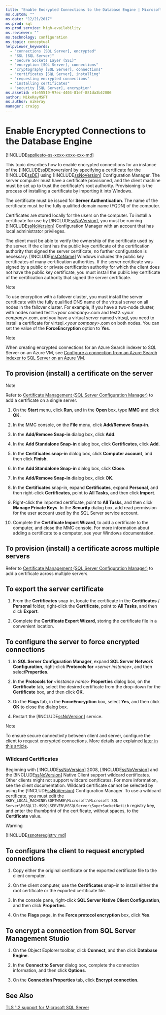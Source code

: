 ```yaml
---
title: "Enable Encrypted Connections to the Database Engine | Microsoft Docs"
ms.custom: ""
ms.date: "12/21/2017"
ms.prod: sql
ms.prod_service: high-availability
ms.reviewer: ""
ms.technology: configuration
ms.topic: conceptual
helpviewer_keywords: 
  - "connections [SQL Server], encrypted"
  - "SSL [SQL Server]"
  - "Secure Sockets Layer (SSL)"
  - "encryption [SQL Server], connections"
  - "cryptography [SQL Server], connections"
  - "certificates [SQL Server], installing"
  - "requesting encrypted connections"
  - "installing certificates"
  - "security [SQL Server], encryption"
ms.assetid: e1e55519-97ec-4404-81ef-881da3b42006
author: MikeRayMSFT
ms.author: mikeray
manager: craigg
---
```

# Enable Encrypted Connections to the Database Engine
[!INCLUDE[appliesto-ss-xxxx-xxxx-xxx-md](../../includes/appliesto-ss-xxxx-xxxx-xxx-md.md)]

  This topic describes how to enable encrypted connections for an instance of the [!INCLUDE[ssDEnoversion](../../includes/ssdenoversion-md.md)] by specifying a certificate for the [!INCLUDE[ssDE](../../includes/ssde-md.md)] using [!INCLUDE[ssNoVersion](../../includes/ssnoversion-md.md)] Configuration Manager. The server computer must have a certificate provisioned, and the client machine must be set up to trust the certificate's root authority. Provisioning is the process of installing a certificate by importing it into Windows.  
  
 The certificate must be issued for **Server Authentication**. The name of the certificate must be the fully qualified domain name (FQDN) of the computer.  
  
 Certificates are stored locally for the users on the computer. To install a certificate for use by [!INCLUDE[ssNoVersion](../../includes/ssnoversion-md.md)], you must be running [!INCLUDE[ssNoVersion](../../includes/ssnoversion-md.md)] Configuration Manager with an account that has local administrator privileges.
 
  
 The client must be able to verify the ownership of the certificate used by the server. If the client has the public key certificate of the certification authority that signed the server certificate, no further configuration is necessary. [!INCLUDE[msCoName](../../includes/msconame-md.md)] Windows includes the public key certificates of many certification authorities. If the server certificate was signed by a public or private certification authority for which the client does not have the public key certificate, you must install the public key certificate of the certification authority that signed the server certificate.  
  
> [!NOTE]  
>  To use encryption with a failover cluster, you must install the server certificate with the fully qualified DNS name of the virtual server on all nodes in the failover cluster. For example, if you have a two-node cluster, with nodes named test1.*\<your company>*.com and test2.*\<your company>*.com, and you have a virtual server named virtsql, you need to install a certificate for virtsql.*\<your company>*.com on both nodes. You can set the value of the **ForceEncryption** option to **Yes**.  

> [!NOTE]
> When creating encrypted connections for an Azure Search indexer to SQL Server on an Azure VM, see [Configure a connection from an Azure Search indexer to SQL Server on an Azure VM](https://azure.microsoft.com/documentation/articles/search-howto-connecting-azure-sql-iaas-to-azure-search-using-indexers/). 
  
 
##  <a name="Provision"></a> To provision (install) a certificate on the server  

>[!NOTE]
>Refer to [Certificate Management (SQL Server Configuration Manager)](https://docs.microsoft.com/sql/database-engine/configure-windows/manage-certificates.md) to add a certificate on a single server.
  
1.  On the **Start** menu, click **Run**, and in the **Open** box, type **MMC** and click **OK**.  
  
2.  In the MMC console, on the **File** menu, click **Add/Remove Snap-in**.  
  
3.  In the **Add/Remove Snap-in** dialog box, click **Add**.  
  
4.  In the **Add Standalone Snap-in** dialog box, click **Certificates**, click **Add**.  
  
5.  In the **Certificates snap-in** dialog box, click **Computer account**, and then click **Finish**.  
  
6.  In the **Add Standalone Snap-in** dialog box, click **Close.**  
  
7.  In the **Add/Remove Snap-in** dialog box, click **OK**.  
  
8.  In the **Certificates** snap-in, expand **Certificates**, expand **Personal**, and then right-click **Certificates**, point to **All Tasks**, and then click **Import**.  

9. Right-click the imported certificate, point to **All Tasks**, and then click **Manage Private Keys**. In the **Security** dialog box, add read permission for the user account used by the SQL Server service account.  
  
10. Complete the **Certificate Import Wizard**, to add a certificate to the computer, and close the MMC console. For more information about adding a certificate to a computer, see your Windows documentation.  
  
## To provision (install) a certificate across multiple servers

Refer to [Certificate Management (SQL Server Configuration Manager)](https://docs.microsoft.com/sql/database-engine/configure-windows/manage-certificates.md) to add a certificate across multiple servers.

##  <a name="Export"></a> To export the server certificate  
  
1.  From the **Certificates** snap-in, locate the certificate in the **Certificates** / **Personal** folder, right-click the **Certificate**, point to **All Tasks**, and then click **Export**.  
  
2.  Complete the **Certificate Export Wizard**, storing the certificate file in a convenient location.  
  
##  <a name="ConfigureServerConnections"></a> To configure the server to force encrypted connections  
  
1.  In **SQL Server Configuration Manager**, expand **SQL Server Network Configuration**, right-click **Protocols for** _\<server instance>_, and then select**Properties**.  
  
2.  In the **Protocols for** _\<instance name>_ **Properties** dialog box, on the **Certificate** tab, select the desired certificate from the drop-down for the **Certificate** box, and then click **OK**.  
  
3.  On the **Flags** tab, in the **ForceEncryption** box, select **Yes**, and then click **OK** to close the dialog box.  
  
4.  Restart the [!INCLUDE[ssNoVersion](../../includes/ssnoversion-md.md)] service.  


> [!NOTE]
> To ensure secure connectivity between client and server, configure the client to request encrypted connections. More details are explained [later in this article](#client-request-encrypt-connect-23h).



### Wildcard Certificates  
Beginning with [!INCLUDE[ssNoVersion](../../includes/ssnoversion-md.md)] 2008, [!INCLUDE[ssNoVersion](../../includes/ssnoversion-md.md)] and the [!INCLUDE[ssNoVersion](../../includes/ssnoversion-md.md)] Native Client support wildcard certificates. Other clients might not support wildcard certificates. For more information, see the client documentation. Wildcard certificate cannot be selected by using the [!INCLUDE[ssNoVersion](../../includes/ssnoversion-md.md)] Configuration Manager. To use a wildcard certificate, you must edit the `HKEY_LOCAL_MACHINE\SOFTWARE\Microsoft\Microsoft SQL Server\MSSQL12.MSSQLSERVER\MSSQLServer\SuperSocketNetLib` registry key, and enter the thumbprint of the certificate, without spaces, to the **Certificate** value.  
> [!WARNING]  
> [!INCLUDE[ssnoteregistry_md](../../includes/ssnoteregistry-md.md)]  

<a name="client-request-encrypt-connect-23h"/></a>
##  <a name="ConfigureClientConnections"></a> To configure the client to request encrypted connections  
  
1.  Copy either the original certificate or the exported certificate file to the client computer.  
  
2.  On the client computer, use the **Certificates** snap-in to install either the root certificate or the exported certificate file.  
  
3.  In the console pane, right-click **SQL Server Native Client Configuration**, and then click **Properties**.  
  
4.  On the **Flags** page, in the **Force protocol encryption** box, click **Yes**.  
  
##  <a name="EncryptConnection"></a> To encrypt a connection from SQL Server Management Studio  
  
1.  On the Object Explorer toolbar, click **Connect**, and then click **Database Engine**.  
  
2.  In the **Connect to Server** dialog box, complete the connection information, and then click **Options**.  
  
3.  On the **Connection Properties** tab, click **Encrypt connection**.  
  
## See Also

[TLS 1.2 support for Microsoft SQL Server](https://support.microsoft.com/kb/3135244)  

